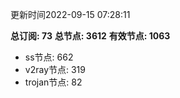 更新时间2022-09-15 07:28:11

**总订阅: 73**
**总节点: 3612**
**有效节点: 1063**
- ss节点: 662
- v2ray节点: 319
- trojan节点: 82
